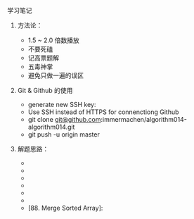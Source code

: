 学习笔记

1. 方法论：
	- 1.5 ~ 2.0 倍数播放
	- 不要死磕
	- 记高票题解
	- 五毒神掌
	- 避免只做一遍的误区
	
2. Git & Github 的使用
	- generate new SSH key: 
	- Use SSH instead of HTTPS for connenctiong Github
	- git clone git@github.com:immermachen/algorithm014-algorithm014.git
	- git push -u origin master

	
3. 解题思路：
	- [1. Two Sum]: 利用hash缓存数组，然后在遍历中查找hash。
	- [283. Move Zeroes]: 快慢指针+遍历交换。
	- [26. Remove Duplicates from Sorted Array]: 快慢指针+遍历交换。
	- [189. Rotate Array]: 首先计算最大公约数+遍历交换。
	- [66. Plus One]: 遍历。
	- [21. Merge Two Sorted Lists]: 递归遍历。
	- [88. Merge Sorted Array]:  
	

